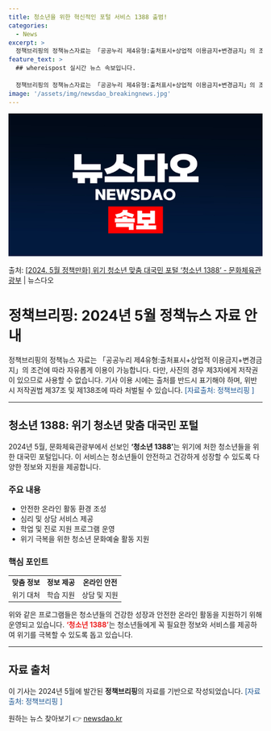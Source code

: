 ```yaml
---
title: 청소년을 위한 혁신적인 포털 서비스 1388 출범!
categories:
  - News
excerpt: >
  정책브리핑의 정책뉴스자료는 「공공누리 제4유형:출처표시+상업적 이용금지+변경금지」의 조건에 따라 자유롭게 이…
feature_text: >
  ## whereispost 실시간 뉴스 속보입니다.

  정책브리핑의 정책뉴스자료는 「공공누리 제4유형:출처표시+상업적 이용금지+변경금지」의 조건에 따라 자유롭게 이…
image: '/assets/img/newsdao_breakingnews.jpg'
---
```


![뉴스다오 속보](/assets/img/newsdao_breakingnews.jpg)

<p>출처: <a href="https://newsdao.kr/3712" rel="dofollow">[2024. 5월 정책만화] 위기 청소년 맞춤 대국민 포털 ‘청소년 1388’ - 문화체육관광부</a> | 뉴스다오</p>

<h1>정책브리핑: 2024년 5월 정책뉴스 자료 안내</h1>

<p data-ke-size="size16">정책브리핑의 정책뉴스 자료는 「공공누리 제4유형:출처표시+상업적 이용금지+변경금지」의 조건에 따라 자유롭게 이용이 가능합니다. 다만, 사진의 경우 제3자에게 저작권이 있으므로 사용할 수 없습니다. 기사 이용 시에는 출처를 반드시 표기해야 하며, 위반 시 저작권법 제37조 및 제138조에 따라 처벌될 수 있습니다. <span style="color: #1a5490;">[자료출처: 정책브리핑 ]</span></p>

<hr>

<h2 data-ke-size="size26">청소년 1388: 위기 청소년 맞춤 대국민 포털</h2>

<p data-ke-size="size16">2024년 5월, 문화체육관광부에서 선보인 <b>‘청소년 1388’</b>는 위기에 처한 청소년들을 위한 대국민 포털입니다. 이 서비스는 청소년들이 안전하고 건강하게 성장할 수 있도록 다양한 정보와 지원을 제공합니다.</p>

<h3>주요 내용</h3>

<ul>
    <li>안전한 온라인 활동 환경 조성</li>
    <li>심리 및 상담 서비스 제공</li>
    <li>학업 및 진로 지원 프로그램 운영</li>
    <li>위기 극복을 위한 청소년 문화예술 활동 지원</li>
</ul>

<h3>핵심 포인트</h3>

<table>
    <tr>
        <td style="text-align: center; height: 17px;"><b>맞춤 정보</b></td>
        <td style="text-align: center; height: 17px;"><b>정보 제공</b></td>
        <td style="text-align: center; height: 17px;"><b>온라인 안전</b></td>
    </tr>
    <tr>
        <td style="text-align: center;">위기 대처</td>
        <td style="text-align: center;">학습 지원</td>
        <td style="text-align: center;">상담 및 지원</td>
    </tr>
</table>

<p data-ke-size="size16">위와 같은 프로그램들은 청소년들의 건강한 성장과 안전한 온라인 활동을 지원하기 위해 운영되고 있습니다. <b><span style="color: #ee2323;">‘청소년 1388’</span></b>는 청소년들에게 꼭 필요한 정보와 서비스를 제공하여 위기를 극복할 수 있도록 돕고 있습니다.</p>

<hr>

<h2 data-ke-size="size26">자료 출처</h2>

<p data-ke-size="size16">이 기사는 2024년 5월에 발간된 <b>정책브리핑</b>의 자료를 기반으로 작성되었습니다. <span style="color: #1a5490;">[자료출처: 정책브리핑 ]</span></p> 

원하는 뉴스 찾아보기 👉 <a href="https://newsdao.kr" rel="dofollow">newsdao.kr</a>


